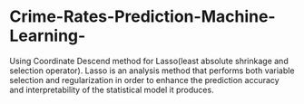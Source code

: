 # Crime-Rates-Prediction-Machine-Learning-
Using Coordinate Descend method for Lasso(least absolute shrinkage and selection operator). Lasso is an analysis method that performs both variable selection and regularization in order to enhance the prediction accuracy and interpretability of the statistical model it produces.
